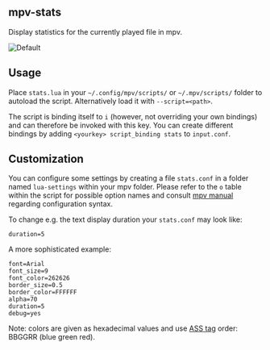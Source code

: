 mpv-stats
---------
Display statistics for the currently played file in mpv.

![Default](https://cloud.githubusercontent.com/assets/540920/7099840/94fa385c-e001-11e4-9f35-14aee8d74514.png)

Usage
-----
Place `stats.lua` in your `~/.config/mpv/scripts/` or `~/.mpv/scripts/` folder
to autoload the script. Alternatively load it with `--script=<path>`.

The script is binding itself to `i` (however, not overriding your own bindings)
and can therefore be invoked with this key.
You can create different bindings by adding `<yourkey> script_binding stats` to
`input.conf`.

Customization
-------------
You can configure some settings by creating a file `stats.conf` in a folder
named `lua-settings` within your mpv folder.
Please refer to the `o` table within the script for possible option names and
consult [mpv manual](http://mpv.io/manual/master/#config-syntax) regarding
configuration syntax.

To change e.g. the text display duration your `stats.conf` may look like:

    duration=5

A more sophisticated example:

    font=Arial
    font_size=9
    font_color=262626
    border_size=0.5
    border_color=FFFFFF
    alpha=70
    duration=5
    debug=yes

Note: colors are given as hexadecimal values and use
[ASS tag](http://docs.aegisub.org/3.2/ASS_Tags/#\c) order: BBGGRR (blue green red).
